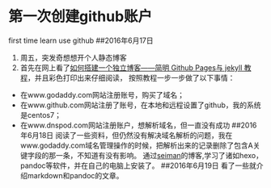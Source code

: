 # 第一次创建github账户
first time learn use github
##2016年6月17日
1. 周五，突发奇想想开个人静态博客
2. 首先在网上看了[如何搭建一个独立博客——简明 Github Pages与 jekyll 教程](http://cnfeat.com/blog/2014/05/10/how-to-build-a-blog/)，并且彩色打印出来仔细阅读，
按照教程一步一步做了以下事情：
* 在www.godaddy.com网站注册账号，购买了域名；
* 在www.github.com网站注册了账号，在本地和远程设置了github，我的系统是centos7；
* 在www.dnspod.com网站注册账户，想解析域名，但一直没有成功
##2016年6月18日
阅读了一些资料，但仍然没有解决域名解析的问题，我在www.godaddy.com域名管理操作的时候，把解析出来的记录删除了包含A关键字段的那一条，不知道有没有影响。
通过[seiman](https://seisman.info/)的博客,学习了诸如hexo，pandoc等软件，并在自己的电脑上安装了。
##2016年6月19日
看了一些就介绍markdown和pandoc的文章。
